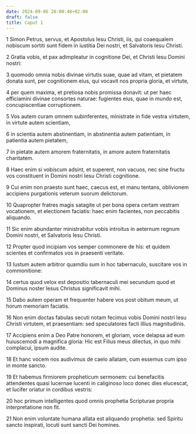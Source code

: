 ```yaml
---
date: 2024-09-06 20:00:48+02:00
draft: false
title: Caput 1
---
```





1 Simon Petrus, servus, et Apostolus Iesu Christi, iis, qui coaequalem nobiscum sortiti sunt fidem in iustitia Dei nostri, et Salvatoris Iesu Christi.

2 Gratia vobis, et pax adimpleatur in cognitione Dei, et Christi Iesu Domini nostri:

3 quomodo omnia nobis divinae virtutis suae, quae ad vitam, et pietatem donata sunt, per cognitionem eius, qui vocavit nos propria gloria, et virtute,

4 per quem maxima, et pretiosa nobis promissa donavit: ut per haec efficiamini divinae consortes naturae: fugientes eius, quae in mundo est, concupiscentiae corruptionem.

5 Vos autem curam omnem subinferentes, ministrate in fide vestra virtutem, in virtute autem scientiam,

6 in scientia autem abstinentiam, in abstinentia autem patientiam, in patientia autem pietatem,

7 in pietate autem amorem fraternitatis, in amore autem fraternitatis charitatem.

8 Haec enim si vobiscum adsint, et superent, non vacuos, nec sine fructu vos constituent in Domini nostri Iesu Christi cognitione.

9 Cui enim non praesto sunt haec, caecus est, et manu tentans, oblivionem accipiens purgationis veterum suorum delictorum.

10 Quapropter fratres magis satagite ut per bona opera certam vestram vocationem, et electionem faciatis: haec enim facientes, non peccabitis aliquando.

11 Sic enim abundanter ministrabitur vobis introitus in aeternum regnum Domini nostri, et Salvatoris Iesu Christi.

12 Propter quod incipiam vos semper commonere de his: et quidem scientes et confirmatos vos in praesenti veritate.

13 Iustum autem arbitror quamdiu sum in hoc tabernaculo, suscitare vos in commonitione:

14 certus quod velox est depositio tabernaculi mei secundum quod et Dominus noster Iesus Christus significavit mihi.

15 Dabo autem operam et frequenter habere vos post obitum meum, ut horum memoriam faciatis.

16 Non enim doctas fabulas secuti notam fecimus vobis Domini nostri Iesu Christi virtutem, et praesentiam: sed speculatores facti illius magnitudinis.

17 Accipiens enim a Deo Patre honorem, et gloriam, voce delapsa ad eum huiuscemodi a magnifica gloria: Hic est Filius meus dilectus, in quo mihi complacui, ipsum audite.

18 Et hanc vocem nos audivimus de caelo allatam, cum essemus cum ipso in monte sancto.

19 Et habemus firmiorem propheticum sermonem: cui benefacitis attendentes quasi lucernae lucenti in caliginoso loco donec dies elucescat, et lucifer oriatur in cordibus vestris:

20 hoc primum intelligentes quod omnis prophetia Scripturae propria interpretatione non fit.

21 Non enim voluntate humana allata est aliquando prophetia: sed Spiritu sancto inspirati, locuti sunt sancti Dei homines.

